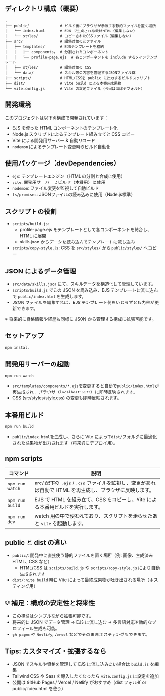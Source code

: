 ## ディレクトリ構成（概要）

```
.
├── public/              # ビルド後にブラウザが参照する静的ファイルを置く場所
│   └── index.html       # EJS で生成される最終HTML（編集しない）
│   └── styles/          # コピーされたCSSファイル（編集しない）
├── src/                 # 編集対象の元ファイル
│   ├── templates/       # EJSテンプレートを格納
│   │   ├── components/  # 分割されたコンポーネント
│   │   └── profile-page.ejs  # 各コンポーネントを include するメインテンプレート
│   ├── styles/          # 編集対象の CSS
│   └── data/            # スキル等の内容を管理するJSONファイル群
├── scripts/             # HTML/CSSを public に出力するビルドスクリプト
├── dist/                # vite build による本番用成果物
└── vite.config.js       # Vite の設定ファイル（今回はほぼデフォルト）
```

## 開発環境

このプロジェクトは以下の構成で開発されています：

- EJS を使った HTML コンポーネントのテンプレート化
- Node.js スクリプトによるテンプレート組み立てと CSS コピー
- Vite による開発用サーバー & 自動リロード
- `nodemon` によるテンプレート変更時のビルド自動化

## 使用パッケージ（devDependencies）

- `ejs`: テンプレートエンジン（HTML の分割と合成に使用）
- `vite`: 開発用サーバーとビルド（本番用）に使用
- `nodemon`: ファイル変更を監視して自動ビルド
- `fs/promises`: JSONファイルの読み込みに使用（Node.js標準）

## スクリプトの役割

- `scripts/build.js`: 
  - profile-page.ejs をテンプレートとして各コンポーネントを結合し、HTML に展開
  - skills.json からデータを読み込んでテンプレートに流し込み
- `scripts/copy-style.js`: CSS を `src/styles/` から `public/styles/` へコピー

## JSON によるデータ管理

- `src/data/skills.json` にて、スキルデータを構造化して管理しています。
- `scripts/build.js` でこの JSON を読み込み、EJS テンプレートに流し込んで `public/index.html` を生成します。
- JSON ファイルを編集すれば、EJS テンプレート側をいじらずとも内容が更新できます。

※ 将来的に資格情報や経歴も同様に JSON から管理する構成に拡張可能です。

## セットアップ

```bash
npm install
```

## 開発用サーバーの起動

```bash
npm run watch
```

- `src/templates/components/*.ejs`を変更すると自動で`public/index.html`が再生成され、ブラウザ（`localhost:5173`）に即時反映されます。
- CSS (src/styles/style.css) の変更も即時反映されます。

## 本番用ビルド

```bash
npm run build
```

- `public/index.html`を生成し、さらに Vite によって`dist/`フォルダに最適化された成果物が出力されます（将来的にデプロイ用）。

## npm scripts

| コマンド        | 説明                                                                                                     |
| --------------- | -------------------------------------------------------------------------------------------------------- |
| `npm run watch` | src/ 配下の `.ejs` / `.css` ファイルを監視し、変更があれば自動で HTML を再生成し、ブラウザに反映します。 |
| `npm run build` | EJS で HTML を組み立て、CSS をコピーし、Vite による本番用ビルドを実行します。                            |
| `npm run dev`   | watch 用の中で使われており、スクリプトを走らせたあと `vite` を起動します。                               |

## public と dist の違い

- `public/`: 開発中に直接使う静的ファイルを置く場所（例: 画像、生成済み HTML、CSS など）
  - HTML/CSS は `scripts/build.js` や `scripts/copy-style.js` により自動生成されます
- `dist/`: `vite build` 時に Vite によって最終成果物が吐き出される場所（ホスティング用）

## 💡 補足：構成の安定性と将来性

- この構成はシンプルながら拡張可能です。
- 将来的に JSON でデータ管理 → EJS に流し込む → 多言語対応や動的なプロフィール生成も可能。
- `gh-pages` や `Netlify`, `Vercel` などでそのままホスティングもできます。

## Tips: カスタマイズ・拡張するなら

- JSON でスキルや資格を管理して EJS に流し込みたい場合は `build.js` を編集
- Tailwind CSS や Sass を導入したくなったら `vite.config.js` に設定を追加
- 公開は GitHub Pages / Vercel / Netlify がおすすめ（dist フォルダ or public/index.html を使う）
